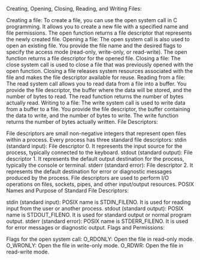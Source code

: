 Creating, Opening, Closing, Reading, and Writing Files:

Creating a file: To create a file, you can use the open system call in C programming. It allows you to create a new file with a specified name and file permissions. The open function returns a file descriptor that represents the newly created file.
Opening a file: The open system call is also used to open an existing file. You provide the file name and the desired flags to specify the access mode (read-only, write-only, or read-write). The open function returns a file descriptor for the opened file.
Closing a file: The close system call is used to close a file that was previously opened with the open function. Closing a file releases system resources associated with the file and makes the file descriptor available for reuse.
Reading from a file: The read system call allows you to read data from a file into a buffer. You provide the file descriptor, the buffer where the data will be stored, and the number of bytes to read. The read function returns the number of bytes actually read.
Writing to a file: The write system call is used to write data from a buffer to a file. You provide the file descriptor, the buffer containing the data to write, and the number of bytes to write. The write function returns the number of bytes actually written.
File Descriptors:

File descriptors are small non-negative integers that represent open files within a process.
Every process has three standard file descriptors:
stdin (standard input): File descriptor 0. It represents the input source for the process, typically connected to the keyboard.
stdout (standard output): File descriptor 1. It represents the default output destination for the process, typically the console or terminal.
stderr (standard error): File descriptor 2. It represents the default destination for error or diagnostic messages produced by the process.
File descriptors are used to perform I/O operations on files, sockets, pipes, and other input/output resources.
POSIX Names and Purpose of Standard File Descriptors:

stdin (standard input): POSIX name is STDIN_FILENO. It is used for reading input from the user or another process.
stdout (standard output): POSIX name is STDOUT_FILENO. It is used for standard output or normal program output.
stderr (standard error): POSIX name is STDERR_FILENO. It is used for error messages or diagnostic output.
Flags and Permissions:

Flags for the open system call:
O_RDONLY: Open the file in read-only mode.
O_WRONLY: Open the file in write-only mode.
O_RDWR: Open the file in read-write mode.

